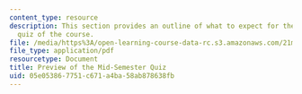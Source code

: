 ```yaml
---
content_type: resource
description: This section provides an outline of what to expect for the mid-semester
  quiz of the course.
file: /media/https%3A/open-learning-course-data-rc.s3.amazonaws.com/21m-271-symphony-and-concerto-spring-2007/05e053867751c671a4ba58ab878638fb_midterm_preview.pdf
file_type: application/pdf
resourcetype: Document
title: Preview of the Mid-Semester Quiz
uid: 05e05386-7751-c671-a4ba-58ab878638fb
---
```

